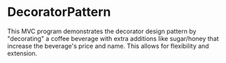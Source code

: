 # DecoratorPattern
This MVC program demonstrates the decorator design pattern by "decorating" a coffee beverage with extra additions like sugar/honey that increase the beverage's price and name. This allows for flexibility and extension.
